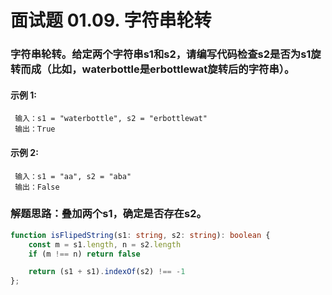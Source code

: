 # 面试题 01.09. 字符串轮转

### 字符串轮转。给定两个字符串s1和s2，请编写代码检查s2是否为s1旋转而成（比如，waterbottle是erbottlewat旋转后的字符串）。

#### 示例 1:
```
 输入：s1 = "waterbottle", s2 = "erbottlewat"
 输出：True
```
#### 示例 2:
```
 输入：s1 = "aa", s2 = "aba"
 输出：False
```

### 解题思路：叠加两个s1，确定是否存在s2。
```ts
function isFlipedString(s1: string, s2: string): boolean {
    const m = s1.length, n = s2.length
    if (m !== n) return false

    return (s1 + s1).indexOf(s2) !== -1
};
```